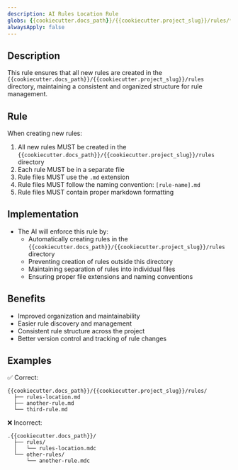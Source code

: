```yaml
---
description: AI Rules Location Rule
globs: {{cookiecutter.docs_path}}/{{cookiecutter.project_slug}}/rules/*.md
alwaysApply: false
---
```

## Description
This rule ensures that all new rules are created in the `{{cookiecutter.docs_path}}/{{cookiecutter.project_slug}}/rules` directory, maintaining a consistent and organized structure for rule management.

## Rule
When creating new rules:
1. All new rules MUST be created in the `{{cookiecutter.docs_path}}/{{cookiecutter.project_slug}}/rules` directory
2. Each rule MUST be in a separate file
3. Rule files MUST use the `.md` extension
4. Rule files MUST follow the naming convention: `[rule-name].md`
5. Rule files MUST contain proper markdown formatting

## Implementation
- The AI will enforce this rule by:
  - Automatically creating rules in the `{{cookiecutter.docs_path}}/{{cookiecutter.project_slug}}/rules` directory
  - Preventing creation of rules outside this directory
  - Maintaining separation of rules into individual files
  - Ensuring proper file extensions and naming conventions

## Benefits
- Improved organization and maintainability
- Easier rule discovery and management
- Consistent rule structure across the project
- Better version control and tracking of rule changes

## Examples
✅ Correct:
```
{{cookiecutter.docs_path}}/{{cookiecutter.project_slug}}/rules/
  ├── rules-location.md
  ├── another-rule.md
  └── third-rule.md
```

❌ Incorrect:
```
.{{cookiecutter.docs_path}}/
  ├── rules/
  │   └── rules-location.mdc
  └── other-rules/
      └── another-rule.mdc
```
